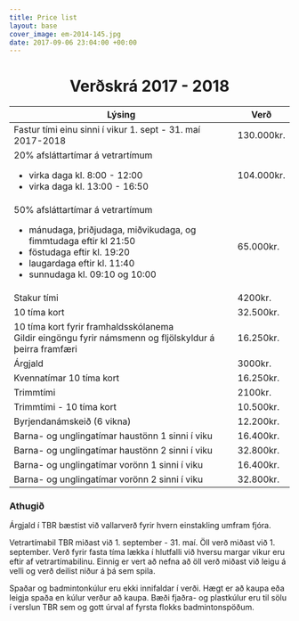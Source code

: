 ```yaml
---
title: Price list
layout: base
cover_image: em-2014-145.jpg
date: 2017-09-06 23:04:00 +00:00
---
```


<head>
	<link href='http://fonts.googleapis.com/css?family=Lobster' rel='stylesheet' type='text/css'>
</head>
<body>
	<h1 class="board_text" align="center">Verðskrá 2017 - 2018</h1>
	<section class="long_text">
        <div class="table-responsive">
            <table class="table table-hover">
                <thead>
                    <tr>
                        <th>Lýsing</th>
                        <th>Verð</th>
                    </tr>
                </thead>
                <tbody>
                    <tr>
                        <td>Fastur tími einu sinni í vikur 1. sept - 31. maí 2017-2018</td>
                        <td>130.000kr.</td>
                    </tr>
                    <!-- <tr>
                        <td>Fastur tími einu sinni í viku 1. júní - 31. ágúst 2017</td>
                        <td>29.000kr.</td>
                    </tr> -->
                    <tr>
                        <td>
                            20% afsláttartímar á vetrartímum
                            <ul>
                                <li>virka daga kl. 8:00 - 12:00</li>
                                <li>virka daga kl. 13:00 - 16:50</li>
                            </ul>
                        </td>
                        <td>104.000kr.</td>
                    </tr>
                    <tr>
                        <td>
                            50% afsláttartímar á vetrartímum
                            <ul>
                                <li>mánudaga, þriðjudaga, miðvikudaga, og fimmtudaga eftir kl 21:50</li>
                                <li>föstudaga eftir kl. 19:20</li>
                                <li>laugardaga eftir kl. 11:40</li>
                                <li>sunnudaga kl. 09:10 og 10:00</li>
                            </ul>
                        </td>
                        <td>65.000kr.</td>
                    </tr>
                    <tr>
                        <td>Stakur tími</td>
                        <td>4200kr.</td>
                    </tr>
                    <tr>
                        <td>10 tíma kort</td>
                        <td>32.500kr.</td>
                    </tr>
                    <tr>
                        <td>
                            10 tíma kort fyrir framhaldsskólanema</br>
                            Gildir eingöngu fyrir námsmenn og fljölskyldur á þeirra framfæri
                        </td>
                        <td>16.250kr.</td>
                    </tr>
                    <tr>
                        <td>Árgjald <i class="fa fa-star small"></td>
                        <td>3000kr.</td>
                    </tr>
                    <tr>
                        <td>Kvennatímar 10 tíma kort</td>
                        <td>16.250kr.</td>
                    </tr>
                    <tr>
                        <td>Trimmtími</td>
                        <td>2100kr.</td>
                    </tr>
										<tr>
                        <td>Trimmtími - 10 tíma kort</td>
                        <td>10.500kr.</td>
                    </tr>
                    <tr>
                        <td>Byrjendanámskeið (6 vikna)</td>
                        <td>12.200kr.</td>
                    </tr>
                    <tr>
                        <td>Barna- og unglingatímar haustönn 1 sinni í viku</td>
                        <td>16.400kr.</td>
                    </tr>
                    <tr>
                        <td>Barna- og unglingatímar haustönn 2 sinni í viku</td>
                        <td>32.800kr.</td>
                    </tr>
                    <tr>
                        <td>Barna- og unglingatímar vorönn 1 sinni í viku</td>
                        <td>16.400kr.</td>
                    </tr>
                    <tr>
                        <td>Barna- og unglingatímar vorönn 2 sinni í viku</td>
                        <td>32.800kr.</td>
                    </tr>
                </tbody>
            </table>
        </div>
        <h3 class="board_text">Athugið</h3>
        <p><i class="fa fa-star small"></i> Árgjald í TBR bæstist við vallarverð fyrir hvern einstakling umfram fjóra.</p>
        <p>
            Vetrartímabil TBR miðast við 1. september - 31. maí. Öll verð miðast við 1. september. Verð fyrir fasta tíma lækka í hlutfalli við hversu margar vikur eru eftir af vetrartímabilinu. Einnig er vert að nefna að öll verð miðast við leigu á velli og verð deilist niður á þá sem spila.
        </p>
        <p>
            Spaðar og badmintonkúlur eru ekki innifaldar í verði. Hægt er að kaupa eða leigja spaða en kúlur verður að kaupa. Bæði fjaðra- og plastkúlur eru til sölu í verslun TBR sem og gott úrval af fyrsta flokks badmintonspöðum.
        </p>
    </section>
</body>

